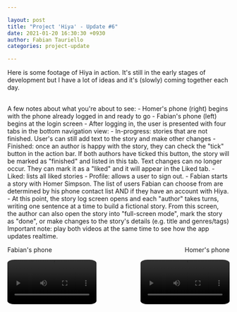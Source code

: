 ```yaml
---

layout: post
title: "Project 'Hiya' - Update #6"
date: 2021-01-20 16:30:30 +0930
author: Fabian Tauriello
categories: project-update

---
```


Here is some footage of Hiya in action. It's still in the early stages of development but I have a lot of ideas and it's (slowly) coming together each day. 

<br>
A few notes about what you're about to see:
- Homer's phone (right) begins with the phone already logged in and ready to go
- Fabian's phone (left) begins at the login screen
- After logging in, the user is presented with four tabs in the bottom navigation view: 
    - In-progress: stories that are not finished. User's can still add text to the story and make other changes
    - Finished: once an author is happy with the story, they can check the "tick" button in the action bar. If both authors have ticked this button, the story will be marked as "finished" and listed in this tab. Text changes can no longer occur. They can mark it as a "liked" and it will appear in the Liked tab.
    - Liked: lists all liked stories
    - Profile: allows a user to sign out.
- Fabian starts a story with Homer Simpson. The list of users Fabian can choose from are determined by his phone contact list AND if they have an account with Hiya. 
- At this point, the story log screen opens and each "author" takes turns, writing one sentence at a time to build a fictional story. From this screen, the author can also open the story into "full-screen mode", mark the story as "done", or make changes to the story's details (e.g. title and genres/tags)

<br>
Important note: play both videos at the same time to see how the app updates realtime.

<br>

<span style="float: left;">Fabian's phone</span> 
<span style="float: right;">Homer's phone</span>
<br>
<div>
<video width="40%" style="border-radius: 8%; float: left; max-width: 560px !important;" controls>
  <source src="/videos/Xperia.mp4" type="video/mp4">
</video>
<video width="40%" style="border-radius: 8%; float: right; max-width: 560px !important;" controls>
  <source src="/videos/Pixel 3.mp4" type="video/mp4">
</video>
</div>